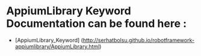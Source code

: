 # AppiumLibrary Keyword Documentation can be found here : 

- [AppiumLibrary_Keyword] (http://serhatbolsu.github.io/robotframework-appiumlibrary/AppiumLibrary.html)